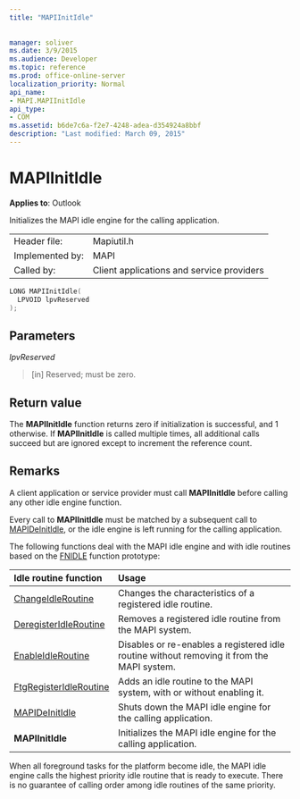 ```yaml
---
title: "MAPIInitIdle"
 
 
manager: soliver
ms.date: 3/9/2015
ms.audience: Developer
ms.topic: reference
ms.prod: office-online-server
localization_priority: Normal
api_name:
- MAPI.MAPIInitIdle
api_type:
- COM
ms.assetid: b6de7c6a-f2e7-4248-adea-d354924a8bbf
description: "Last modified: March 09, 2015"
---
```


# MAPIInitIdle

  
  
**Applies to**: Outlook 
  
Initializes the MAPI idle engine for the calling application. 
  
|||
|:-----|:-----|
|Header file:  <br/> |Mapiutil.h  <br/> |
|Implemented by:  <br/> |MAPI  <br/> |
|Called by:  <br/> |Client applications and service providers  <br/> |
   
```cpp
LONG MAPIInitIdle(
  LPVOID lpvReserved
);
```

## Parameters

 _lpvReserved_
  
> [in] Reserved; must be zero.
    
## Return value

The **MAPIInitIdle** function returns zero if initialization is successful, and 1 otherwise. If **MAPIInitIdle** is called multiple times, all additional calls succeed but are ignored except to increment the reference count. 
  
## Remarks

A client application or service provider must call **MAPIInitIdle** before calling any other idle engine function. 
  
Every call to **MAPIInitIdle** must be matched by a subsequent call to [MAPIDeInitIdle](mapideinitidle.md), or the idle engine is left running for the calling application. 
  
The following functions deal with the MAPI idle engine and with idle routines based on the [FNIDLE](fnidle.md) function prototype: 
  
|**Idle routine function**|**Usage**|
|:-----|:-----|
|[ChangeIdleRoutine](changeidleroutine.md) <br/> |Changes the characteristics of a registered idle routine.  <br/> |
|[DeregisterIdleRoutine](deregisteridleroutine.md) <br/> |Removes a registered idle routine from the MAPI system.  <br/> |
|[EnableIdleRoutine](enableidleroutine.md) <br/> |Disables or re-enables a registered idle routine without removing it from the MAPI system.  <br/> |
|[FtgRegisterIdleRoutine](ftgregisteridleroutine.md) <br/> |Adds an idle routine to the MAPI system, with or without enabling it.  <br/> |
|[MAPIDeInitIdle](mapideinitidle.md) <br/> |Shuts down the MAPI idle engine for the calling application.  <br/> |
|**MAPIInitIdle** <br/> |Initializes the MAPI idle engine for the calling application.  <br/> |
   
When all foreground tasks for the platform become idle, the MAPI idle engine calls the highest priority idle routine that is ready to execute. There is no guarantee of calling order among idle routines of the same priority. 
  

